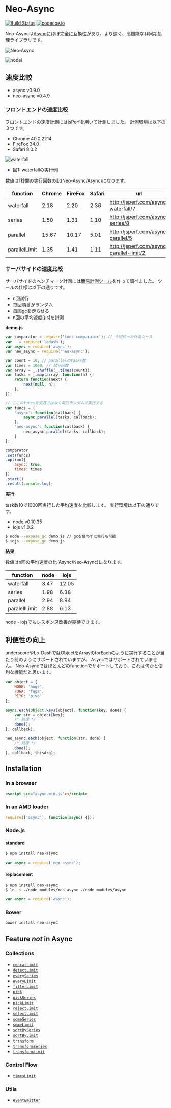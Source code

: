 # Neo-Async
[![Build Status](https://travis-ci.org/suguru03/neo-async.svg?branch=master)](https://travis-ci.org/suguru03/neo-async)
[![codecov.io](https://codecov.io/github/suguru03/neo-async/coverage.svg?branch=master)](https://codecov.io/github/suguru03/neo-async?branch=master)

Neo-Asyncは[Async](https://github.com/caolan/async)にほぼ完全に互換性があり、より速く、高機能な非同期処理ライブラリです。

![Neo-Async](https://raw.githubusercontent.com/wiki/suguru03/neo-async/images/neo_async.png)

![nodei](https://nodei.co/npm/neo-async.png?downloads=true&downloadRank=true)

## 速度比較

* async v0.9.0
* neo-async v0.4.9

### フロントエンドの速度比較

フロントエンドの速度計測にはjsPerfを用いて計測しました。
計測環境は以下の３つです。

* Chrome 40.0.2214
* FireFox 34.0
* Safari 8.0.2

![waterfall](https://raw.githubusercontent.com/wiki/suguru03/neo-async/images/jsperf_waterfall.png)
* 図1: waterfallの実行例

数値は1秒間の実行回数の比(Neo-Async/Async)になります。

|function|Chrome|FireFox|Safari|url|
|---|---|---|---|---|
|waterfall|2.18|2.20|2.36|http://jsperf.com/async-waterfall/7|
|series|1.50|1.31|1.10|http://jsperf.com/async-series/8|
|parallel|15.67|10.17|5.01|http://jsperf.com/async-parallel/5|
|parallelLimit|1.35|1.41|1.11|http://jsperf.com/async-parallel-limit/2|

### サーバサイドの速度比較

サーバサイドのベンチマーク計測には[簡易計測ツール](https://github.com/suguru03/func-comparator)を作って調べました。
ツールの仕様は以下の通りです。

* n回試行
* 毎回順番がランダム
* 毎回gcを走らせる
* n回の平均速度[μs]を計測

__demo.js__

```js
var comparator = require('func-comparator'); // 今回作った計測ツール
var _ = require('lodash');
var async = require('async');
var neo_async = require('neo-async');

var count = 10; // parallelのtasks数
var times = 1000; // 試行回数
var array = _.shuffle(_.times(count));
var tasks = _.map(array, function(n) {
    return function(next) {
        next(null, n);
    };
});

// ここのfuncsを交互ではなく毎回ランダムで実行する
var funcs = {
    'async': function(callback) {
        async.parallel(tasks, callback);
    },
    'neo-async': function(callback) {
        neo_async.parallel(tasks, callback);
    }
};

comparator
.set(funcs)
.option({
    async: true,
    times: times
})
.start()
.result(console.log);
```

__実行__

task数10で1000回実行した平均速度を比較します。
実行環境は以下の通りです。
* node v0.10.35
* iojs v1.0.2

```bash
$ node --expose_gc demo.js // gcを使わずに実行も可能
$ iojs --expose_gc demo.js
```
__結果__

数値はn回の平均速度の比(Async/Neo-Async)になります。

|function|node|iojs|
|---|---|---|
|waterfall|3.47|12.05|
|series|1.98|6.38|
|parallel|2.94|8.94|
|paralellLimit|2.88|6.13|

node・iojsでもレスポンス改善が期待できます。

## 利便性の向上

underscoreやLo-DashではObjectをArrayのforEachのように実行することが当たり前のようにサポートされていますが、
Asyncではサポートされていません。
Neo-Asyncではほとんどのfunctionでサポートしており、これは何かと便利な機能だと思います。

```js
var object = {
    HOGE: 'hoge',
    FUGA: 'fuga',
    PIYO: 'piyo'
};

async.each(Object.keys(object), function(key, done) {
    var str = object[key];
    /* 処理 */
    done();
}, callback);

neo_async.each(object, function(str, done) {
    /* 処理 */
    done();
}, callback, thisArg);
```

## Installation

### In a browser
```html
<script src="async.min.js"></script>
```

### In an AMD loader
```js
require(['async'], function(async) {});
```

### Node.js

#### standard

```bash
$ npm install neo-async
```
```js
var async = require('neo-async');
```

#### replacement
```bash
$ npm install neo-async
$ ln -s ./node_modules/neo-async ./node_modules/async
```
```js
var async = require('async');
```

### Bower

```bash
bower install neo-async
```

## Feature *not* in Async

### Collections

* [`concatLimit`](#concatLimit)
* [`detectLimit`](#detectLimit)
* [`everySeries`](#everySeries)
* [`everyLimit`](#everyLimit)
* [`filterLimit`](#filterLimit)
* [`pick`](#pick)
* [`pickSeries`](#pickSeries)
* [`pickLimit`](#pickLimit)
* [`rejectLimit`](#rejectLimit)
* [`selectLimit`](#filterLimit)
* [`someSeries`](#someSeries)
* [`someLimit`](#someLimit)
* [`sortBySeries`](#sortBySeries)
* [`sortByLimit`](#sortByLimit)
* [`transform`](#transform)
* [`transformSeries`](#transformSeries)
* [`transformLimit`](#transformLimit)

### Control Flow

* [`timesLimit`](#timesLimit)

### Utils

* [`eventEmitter`](#eventEmitter)
